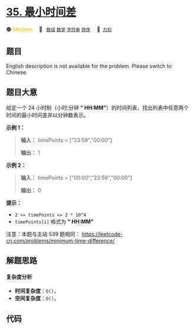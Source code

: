 # [35. 最小时间差](https://2xiao.github.io/leetcode-js/offer2/jz_offer_II_035.html)

🟠 <font color=#ffb800>Medium</font>&emsp; 🔖&ensp; [`数组`](/tag/array.md) [`数学`](/tag/math.md) [`字符串`](/tag/string.md) [`排序`](/tag/sorting.md)&emsp; 🔗&ensp;[`力扣`](https://leetcode.cn/problems/569nqc)

## 题目

English description is not available for the problem. Please switch to
Chinese.


## 题目大意

给定一个 24 小时制（小时:分钟 **" HH:MM"**）的时间列表，找出列表中任意两个时间的最小时间差并以分钟数表示。



**示例 1：**

> 
> 
> 
> 
> 
> **输入：** timePoints = ["23:59","00:00"]
> 
> **输出：** 1
> 
> 

**示例 2：**

> 
> 
> 
> 
> 
> **输入：** timePoints = ["00:00","23:59","00:00"]
> 
> **输出：** 0
> 
> 



**提示：**

  * `2 <= timePoints <= 2 * 10^4`
  * `timePoints[i]` 格式为 **" HH:MM"**



注意：本题与主站 539 题相同： <https://leetcode-cn.com/problems/minimum-time-difference/>


## 解题思路

#### 复杂度分析

- **时间复杂度**：`O()`，
- **空间复杂度**：`O()`，

## 代码

```javascript

```